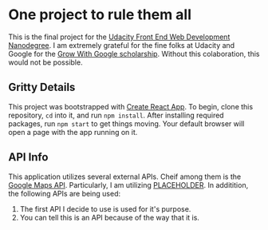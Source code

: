 # One project to rule them all
This is the final project for the [Udacity Front End Web Development Nanodegree](https://www.udacity.com/school-of-programming). I am extremely grateful for the fine folks at Udacity and Google for the [Grow With Google scholarship](https://www.udacity.com/grow-with-google). Without this colaboration, this would not be possible.

## Gritty Details
This project was bootstrapped with [Create React App](https://github.com/facebookincubator/create-react-app). To begin, clone this repository, `cd` into it, and run `npm install`. After installing required packages, run `npm start` to get things moving. Your default browser will open a page with the app running on it.

## API Info
This application utilizes several external APIs. Cheif among them is the [Google Maps API](https://developers.google.com/maps/documentation/javascript/tutorial). Particularly, I am utilizing [PLACEHOLDER](https://www.fake.com/). In additition, the following APIs are being used:
1. The first API I decide to use is used for it's purpose.
2. You can tell this is an API because of the way that it is.